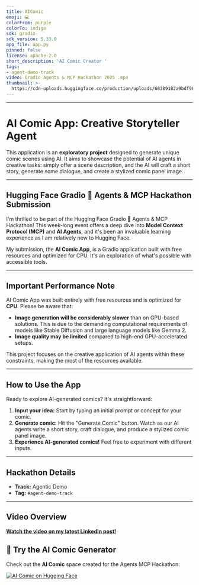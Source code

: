 ```yaml
---
title: AIComic
emoji: 💻
colorFrom: purple
colorTo: indigo
sdk: gradio
sdk_version: 5.33.0
app_file: app.py
pinned: false
license: apache-2.0
short_description: 'AI Comic Creator '
tags:
- agent-demo-track
video: Gradio Agents & MCP Hackathon 2025 .mp4
thumbnail: >-
  https://cdn-uploads.huggingface.co/production/uploads/68389182a9bdf98f9279e018/7J0kks1RE0fywoU_J5KzD.png
---
```


---

# AI Comic App: Creative Storyteller Agent

This application is an **exploratory project** designed to generate unique comic scenes using AI. It aims to showcase the potential of AI agents in creative tasks: simply offer a scene description, and the AI will craft a short story, generate some dialogue, and create a stylized comic panel image.

---

## Hugging Face Gradio 🌟 Agents & MCP Hackathon Submission

I'm thrilled to be part of the Hugging Face Gradio 🌟 Agents & MCP Hackathon! This week-long event offers a deep dive into **Model Context Protocol (MCP)** and **AI Agents**, and it's been an invaluable learning experience as I am relatively new to Hugging Face.

My submission, the **AI Comic App**, is a Gradio application built with free resources and optimized for CPU. It's an exploration of what's possible with accessible tools.

---

## Important Performance Note

AI Comic App was built entirely with free resources and is optimized for **CPU**. Please be aware that:

* **Image generation will be considerably slower** than on GPU-based solutions. This is due to the demanding computational requirements of models like Stable Diffusion and large language models like Gemma 2.
* **Image quality may be limited** compared to high-end GPU-accelerated setups.

This project focuses on the creative application of AI agents within these constraints, making the most of the resources available.

---

## How to Use the App

Ready to explore AI-generated comics? It's straightforward:

1.  **Input your idea:** Start by typing an initial prompt or concept for your comic.
2.  **Generate comic:** Hit the "Generate Comic" button. Watch as our AI agents write a short story, craft dialogue, and produce a stylized comic panel image.
3.  **Experience AI-generated comics!** Feel free to experiment with different inputs.

---

## Hackathon Details

* **Track:** Agentic Demo
* **Tag:** `#agent-demo-track`

---

## Video Overview

**[Watch the video on my latest LinkedIn post!](https://www.linkedin.com/posts/activity-7337720874734624769-9MiE?utm_source=share&utm_medium=member_desktop&rcm=ACoAADV81lIBHfqnWPcrqTwi8q3nrm4-wpvkldE)**


## 🚀 Try the AI Comic Generator

Check out the **AI Comic** space created for the Agents MCP Hackathon:

[![AI Comic on Hugging Face](https://huggingface.co/datasets/huggingface/badges/resolve/main/open-in-hf-spaces-lg.svg)](https://huggingface.co/spaces/Agents-MCP-Hackathon/AI-Comic)
